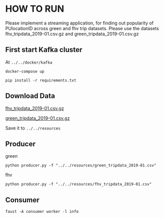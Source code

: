 # HOW TO RUN

Please implement a streaming application, for finding out popularity of PUlocationID across green and fhv trip datasets.
Please use the datasets fhv_tripdata_2019-01.csv.gz
and green_tripdata_2019-01.csv.gz

## First start Kafka cluster

At `../../docker/kafka`
```
docker-compose up
```

```
pip install -r requirements.txt
```
## Download Data

[fhv_tripdata_2019-01.csv.gz](https://github.com/DataTalksClub/nyc-tlc-data/releases/tag/fhv)

[green_tripdata_2019-01.csv.gz](https://github.com/DataTalksClub/nyc-tlc-data/releases/tag/green)

Save it to `../../resources`

## Producer
green

```
python producer.py -f "../../resources/green_tripdata_2019-01.csv"
```

fhv
```
python producer.py -f "../../resources/fhv_tripdata_2019-01.csv"
```

## Consumer
```
faust -A consumer worker -l info
```
